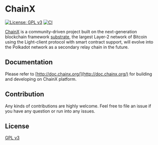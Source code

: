 # ChainX

[![License: GPL v3](https://img.shields.io/badge/License-GPLv3-blue.svg)](./LICENSE)
[![CI](https://github.com/chainpool/ChainX/workflows/ci/badge.svg)](https://github.com/chainpool/ChainX/actions?workflow=ci)

[ChainX](https://github.com/chainx-org/ChainX) is a community-driven project built on the next-generation blockchain framework [substrate](https://github.com/paritytech/substrate), the largest Layer-2 network of Bitcoin using the Light-client protocol with smart contract support, will evolve into the Polkadot network as a secondary relay chain in the future.

## Documentation

Please refer to [http://doc.chainx.org/](http://doc.chainx.org/) for building and developing on ChainX platform.

## Contribution

Any kinds of contributions are highly welcome. Feel free to file an issue if you have any question or run into any issues.

## License

[GPL v3](LICENSE)
